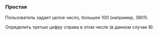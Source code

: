### Простая

Пользователь задает целое число, большее 100 (например, 3801).

Определить третью цифру справа в этом числе (в данном случае 8).